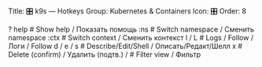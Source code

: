 Title: 🎛 k9s — Hotkeys
Group: Kubernetes & Containers
Icon: 🎛
Order: 8

? help                                          # Show help / Показать помощь
:ns                                             # Switch namespace / Сменить namespace
:ctx                                            # Switch context / Сменить контекст
l / L                                          # Logs / Follow / Логи / Follow
d / e / s                                      # Describe/Edit/Shell / Описать/Редакт/Шелл
x                                              # Delete (confirm) / Удалить (подтв.)
 /                                             # Filter view / Фильтр

